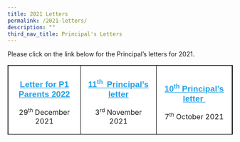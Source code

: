```yaml
---
title: 2021 Letters
permalink: /2021-letters/
description: ""
third_nav_title: Principal's Letters
---
```

[]()

[]()

[]()

[]()

[](f)

[]()

[]()

[]()

[]()

[]()

[](f)

[]()

Please click on the link below for the Principal’s letters for 2021.

<table border="1" style="box-sizing: inherit; border-collapse: collapse; border-spacing: 0px; max-width: 100%; width: 530px; height: 154px; border-color: rgb(0, 0, 0);"><tbody style="box-sizing: inherit;"><tr style="box-sizing: inherit; background: rgb(255, 255, 255);"><td style="box-sizing: inherit; padding: 5px 10px; width: 168px; text-align: center;"><h3 style="box-sizing: inherit; font-family: &quot;Source Sans Pro&quot;, sans-serif; text-transform: none;"><a href="/files/Letter-for-P1-Parents-2022.pdf" target="_blank" rel="noopener noreferrer" style="box-sizing: inherit; background-color: transparent; transition: all 0.25s ease-in-out 0s; text-decoration: underline; color: rgb(37, 160, 232);">Letter for P1 Parents 2022</a></h3><p style="box-sizing: inherit; font-size: 1em;"><span style="box-sizing: inherit; font-size: 12pt;">29<sup style="box-sizing: inherit; font-size: 12px; line-height: 0; position: relative; vertical-align: baseline; top: -0.5em;">th</sup><span>&nbsp;</span>December 2021</span></p></td><td style="box-sizing: inherit; padding: 5px 10px; width: 168px; text-align: center;"><h3 style="box-sizing: inherit; font-family: &quot;Source Sans Pro&quot;, sans-serif; text-transform: none;"></h3><h3 style="box-sizing: inherit; font-family: &quot;Source Sans Pro&quot;, sans-serif; text-transform: none;"><a href="/files/Ps-letter-to-Parents-Nov-2021.pdf" style="box-sizing: inherit; background-color: transparent; transition: all 0.25s ease-in-out 0s; text-decoration: underline; color: rgb(37, 160, 232);">11<sup style="box-sizing: inherit; font-size: 14.04px; line-height: 0; position: relative; vertical-align: baseline; top: -0.5em;">th&nbsp;</sup><span>&nbsp;</span>Principal’s letter</a></h3><p style="box-sizing: inherit; font-size: 1em;"><span style="box-sizing: inherit; font-size: 12pt;">3<sup style="box-sizing: inherit; font-size: 12px; line-height: 0; position: relative; vertical-align: baseline; top: -0.5em;">rd</sup><span>&nbsp;</span>November 2021</span></p></td><td style="box-sizing: inherit; padding: 5px 10px; width: 172px; text-align: center;"><h3 style="box-sizing: inherit; font-family: &quot;Source Sans Pro&quot;, sans-serif; text-transform: none;"><a href="/files/Ps-letter-to-Parents-Oct-2021.pdf" style="box-sizing: inherit; background-color: transparent; transition: all 0.25s ease-in-out 0s; text-decoration: underline; color: rgb(37, 160, 232);">10<sup style="box-sizing: inherit; font-size: 14.04px; line-height: 0; position: relative; vertical-align: baseline; top: -0.5em;">th</sup><span>&nbsp;</span>Principal’s letter&nbsp;</a></h3><p style="box-sizing: inherit; font-size: 1em;"><span style="box-sizing: inherit; font-size: 12pt;">7<sup style="box-sizing: inherit; font-size: 12px; line-height: 0; position: relative; vertical-align: baseline; top: -0.5em;">th</sup><span>&nbsp;</span>October 2021</span></p></td></tr><tr style="box-sizing: inherit; background: rgb(230, 230, 230);"><td style="box-sizing: inherit; padding: 5px 10px; width: 168px; text-align: center;"><h3 style="box-sizing: inherit; font-family: &quot;Source Sans Pro&quot;, sans-serif; text-transform: none;"><a href="/files/Ps-letter-to-Parents-Sep-2021.pdf" style="box-sizing: inherit; background-color: transparent; transition: all 0.25s ease-in-out 0s; text-decoration: underline; color: rgb(37, 160, 232);">9<sup style="box-sizing: inherit; font-size: 14.04px; line-height: 0; position: relative; vertical-align: baseline; top: -0.5em;">th</sup><span>&nbsp;</span>Principal’s Letter</a></h3><p style="box-sizing: inherit; font-size: 1em;"><span style="box-sizing: inherit; font-size: 12pt;">1<sup style="box-sizing: inherit; font-size: 12px; line-height: 0; position: relative; vertical-align: baseline; top: -0.5em;">st</sup><span>&nbsp;</span>September 2021</span><span style="box-sizing: inherit; font-size: 14pt; font-family: inherit; font-weight: inherit;">&nbsp;</span></p></td><td style="box-sizing: inherit; padding: 5px 10px; width: 168px; text-align: center;"><h3 style="box-sizing: inherit; font-family: &quot;Source Sans Pro&quot;, sans-serif; text-transform: none;"><span style="box-sizing: inherit; font-size: 14pt;"><span style="box-sizing: inherit; font-size: 14pt;"><a href="/files/Ps-letter-to-Parents-August-2021.pdf" style="box-sizing: inherit; background-color: transparent; transition: all 0.25s ease-in-out 0s; text-decoration: underline; color: rgb(37, 160, 232);">8<sup style="box-sizing: inherit; font-size: 14px; line-height: 0; position: relative; vertical-align: baseline; top: -0.5em;">th</sup><span>&nbsp;</span>Principal’s Letter</a></span></span></h3><p style="box-sizing: inherit; font-size: 1em;"><span style="box-sizing: inherit; font-size: 12pt;">2<sup style="box-sizing: inherit; font-size: 12px; line-height: 0; position: relative; vertical-align: baseline; top: -0.5em;">nd</sup><span>&nbsp;</span>August 2021</span></p></td><td style="box-sizing: inherit; padding: 5px 10px; width: 172px; text-align: center;"><h3 style="box-sizing: inherit; font-family: &quot;Source Sans Pro&quot;, sans-serif; text-transform: none;"><span style="box-sizing: inherit; font-size: 14pt;"><span style="box-sizing: inherit; font-size: 14pt;"><a href="/files/Ps-letter-to-Parents-July-2021.pdf" style="box-sizing: inherit; background-color: transparent; transition: all 0.25s ease-in-out 0s; text-decoration: underline; color: rgb(37, 160, 232);">7<sup style="box-sizing: inherit; font-size: 14px; line-height: 0; position: relative; vertical-align: baseline; top: -0.5em;">th</sup><span>&nbsp;</span>Principal’s Letter</a></span></span></h3><p style="box-sizing: inherit; font-size: 1em;"><span style="box-sizing: inherit; font-size: 12pt;">2<sup style="box-sizing: inherit; font-size: 12px; line-height: 0; position: relative; vertical-align: baseline; top: -0.5em;">nd</sup><span>&nbsp;</span>July 2021</span></p></td></tr><tr style="box-sizing: inherit; background: rgb(255, 255, 255);"><td style="box-sizing: inherit; padding: 5px 10px; width: 168px; text-align: center;"><h3 style="box-sizing: inherit; font-family: &quot;Source Sans Pro&quot;, sans-serif; text-transform: none;"><a href="/files/Ps-letter-to-Parents-June-2021.pdf" style="box-sizing: inherit; background-color: transparent; transition: all 0.25s ease-in-out 0s; text-decoration: underline; color: rgb(37, 160, 232);">6<sup style="box-sizing: inherit; font-size: 14.04px; line-height: 0; position: relative; vertical-align: baseline; top: -0.5em;">th</sup><span>&nbsp;</span>Principal’s Letter</a></h3><p style="box-sizing: inherit; font-size: 1em;">25<sup style="box-sizing: inherit; font-size: 12px; line-height: 0; position: relative; vertical-align: baseline; top: -0.5em;">th</sup><span>&nbsp;</span>June 2021<span style="box-sizing: inherit; font-size: 14pt;">&nbsp;</span></p></td><td style="box-sizing: inherit; padding: 5px 10px; width: 168px; text-align: center;"><h3 style="box-sizing: inherit; font-family: &quot;Source Sans Pro&quot;, sans-serif; text-transform: none;"><a href="/files/Ps-letter-to-Parents-May-2021.pdf" style="box-sizing: inherit; background-color: transparent; transition: all 0.25s ease-in-out 0s; text-decoration: underline; color: rgb(37, 160, 232);">5<sup style="box-sizing: inherit; font-size: 14.04px; line-height: 0; position: relative; vertical-align: baseline; top: -0.5em;">th</sup><span>&nbsp;</span>Principal’s Letter</a></h3><p style="box-sizing: inherit; font-size: 1em;">4<sup style="box-sizing: inherit; font-size: 12px; line-height: 0; position: relative; vertical-align: baseline; top: -0.5em; font-family: inherit; font-weight: inherit;">th</sup><span style="box-sizing: inherit; font-size: 12pt; font-family: inherit; font-weight: inherit;"><span>&nbsp;</span>May 2021</span></p></td><td style="box-sizing: inherit; padding: 5px 10px; width: 172px; text-align: center;"><h3 style="box-sizing: inherit; font-family: &quot;Source Sans Pro&quot;, sans-serif; text-transform: none;"><a href="/files/Ps-letter-to-Parents-Apr-2021.pdf" target="_blank" rel="noopener noreferrer" style="box-sizing: inherit; background-color: transparent; transition: all 0.25s ease-in-out 0s; text-decoration: underline; color: rgb(37, 160, 232);"><span style="box-sizing: inherit; font-size: 14pt;">4<sup style="box-sizing: inherit; font-size: 14px; line-height: 0; position: relative; vertical-align: baseline; top: -0.5em;">th</sup><span>&nbsp;</span>Principal’s Letter</span></a></h3><p style="box-sizing: inherit; font-size: 1em;"><span style="box-sizing: inherit; font-size: 12pt;">1<sup style="box-sizing: inherit; font-size: 12px; line-height: 0; position: relative; vertical-align: baseline; top: -0.5em;">st</sup><span>&nbsp;</span>April 2021</span></p></td></tr><tr style="box-sizing: inherit; background: rgb(230, 230, 230);"><td style="box-sizing: inherit; padding: 5px 10px; width: 168px; text-align: center;"><h3 style="box-sizing: inherit; font-family: &quot;Source Sans Pro&quot;, sans-serif; text-transform: none;"><a href="/files/Ps-letter-to-Parents-Mar-2021.pdf" target="_blank" rel="noopener noreferrer" style="box-sizing: inherit; background-color: transparent; transition: all 0.25s ease-in-out 0s; text-decoration: underline; color: rgb(37, 160, 232);"><span style="box-sizing: inherit; font-size: 14pt;">3<sup style="box-sizing: inherit; font-size: 14px; line-height: 0; position: relative; vertical-align: baseline; top: -0.5em;">rd</sup><span>&nbsp;</span>Principal’s Letter</span></a></h3><p style="box-sizing: inherit; font-size: 1em;">5<sup style="box-sizing: inherit; font-size: 12px; line-height: 0; position: relative; vertical-align: baseline; top: -0.5em;">th</sup><span>&nbsp;</span>March 2021</p></td><td style="box-sizing: inherit; padding: 5px 10px; width: 168px; text-align: center;"><h3 style="box-sizing: inherit; font-family: &quot;Source Sans Pro&quot;, sans-serif; text-transform: none;"><a href="/files/Ps-letter-to-Parents-Feb-2021.pdf" target="_blank" rel="noopener noreferrer" style="box-sizing: inherit; background-color: transparent; transition: all 0.25s ease-in-out 0s; text-decoration: underline; color: rgb(37, 160, 232);"><span style="box-sizing: inherit; font-size: 14pt;">2<sup style="box-sizing: inherit; font-size: 14px; line-height: 0; position: relative; vertical-align: baseline; top: -0.5em;">nd</sup><span>&nbsp;</span>Principal’s Letter</span></a></h3><p style="box-sizing: inherit; font-size: 1em;"><span style="box-sizing: inherit; font-size: 12pt;">4<sup style="box-sizing: inherit; font-size: 12px; line-height: 0; position: relative; vertical-align: baseline; top: -0.5em;">th</sup><span>&nbsp;</span>Feb 2021</span></p></td><td style="box-sizing: inherit; padding: 5px 10px; width: 172px; text-align: center;"><h3 style="box-sizing: inherit; font-family: &quot;Source Sans Pro&quot;, sans-serif; text-transform: none;"><a href="/files/Ps-letter-to-Parents-Jan-2021.pdf" target="_blank" rel="noopener noreferrer" style="box-sizing: inherit; background-color: transparent; transition: all 0.25s ease-in-out 0s; text-decoration: underline; color: rgb(37, 160, 232);"><span style="box-sizing: inherit; font-size: 14pt;">1<sup style="box-sizing: inherit; font-size: 14px; line-height: 0; position: relative; vertical-align: baseline; top: -0.5em;">st</sup><span>&nbsp;</span>Principal’s Letter</span></a></h3><p style="box-sizing: inherit; font-size: 1em;"><span style="box-sizing: inherit; font-size: 12pt;">7<sup style="box-sizing: inherit; font-size: 12px; line-height: 0; position: relative; vertical-align: baseline; top: -0.5em;">th</sup><span>&nbsp;</span>Jan 2021</span></p></td></tr></tbody></table>